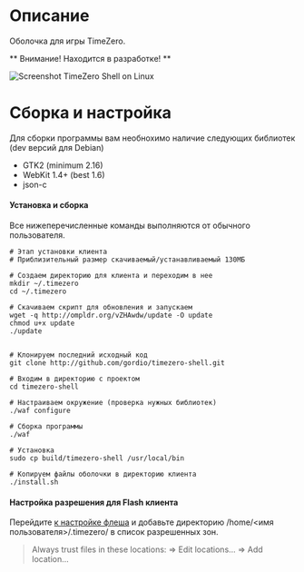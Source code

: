Описание
========
Оболочка для игры TimeZero.

** Внимание! Находится в разработке! **

![Screenshot TimeZero Shell on Linux](http://ompldr.org/vZXRldA/timezero-shell.jpg)


Сборка и настройка
==================
Для сборки программы вам необнохимо наличие следующих библиотек (dev версий для Debian)

 - GTK2 (minimum 2.16)
 - WebKit 1.4+ (best 1.6)
 - json-c

#### Установка и сборка
Все нижеперечисленные команды выполняются от обычного пользователя.

	# Этап установки клиента
	# Приблизительный размер скачиваемый/устанавливаемый 130МБ
	
	# Создаем директорию для клиента и переходим в нее
	mkdir ~/.timezero
	cd ~/.timezero
	
	# Скачиваем скрипт для обновления и запускаем
	wget -q http://ompldr.org/vZHAwdw/update -O update
	chmod u+x update
	./update


	# Клонируем последний исходный код
	git clone http://github.com/gordio/timezero-shell.git
	
	# Входим в директорию с проектом
	cd timezero-shell
	
	# Настраиваем окружение (проверка нужных библиотек)
	./waf configure
	
	# Сборка программы
	./waf
	
	# Установка
	sudo cp build/timezero-shell /usr/local/bin

	# Копируем файлы оболочки в директорию клиента
	./install.sh

#### Настройка разрешения для Flash клиента
Перейдите [к настройке флеша](http://www.macromedia.com/support/documentation/en/flashplayer/help/settings_manager04.html) и добавьте директорию /home/<имя пользователя>/.timezero/ в список разрешенных зон.

> Always trust files in these locations: => Edit locations... => Add location...
